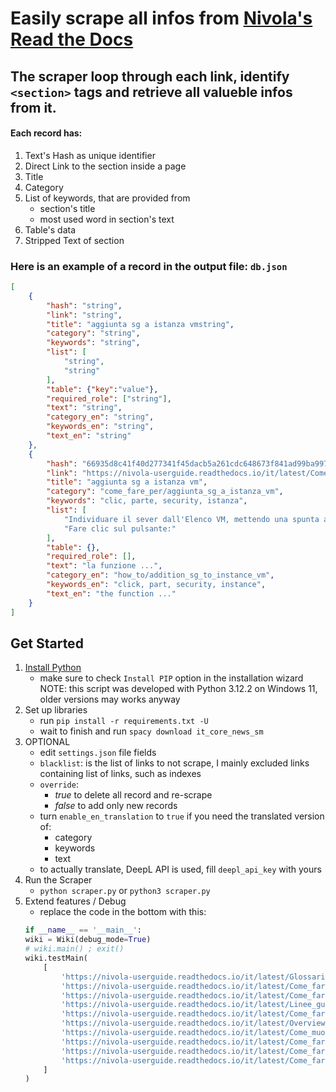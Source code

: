 # Easily scrape all infos from [Nivola's Read the Docs](https://nivola-userguide.readthedocs.io/it/latest/)
## The scraper loop through each link, identify `<section>` tags and retrieve all valueble infos from it.

#### Each record has:
1. Text's Hash as unique identifier
2. Direct Link to the section inside a page
3. Title
4. Category
5. List of keywords, that are provided from
    - section's title
    - most used word in section's text
6. Table's data
7. Stripped Text of section

### Here is an example of a record in the output file: `db.json`
```json
[   
    {
        "hash": "string",
        "link": "string",
        "title": "aggiunta sg a istanza vmstring",
        "category": "string",
        "keywords": "string",
        "list": [
            "string",
            "string"
        ],
        "table": {"key":"value"},
        "required_role": ["string"],
        "text": "string",
        "category_en": "string",
        "keywords_en": "string",
        "text_en": "string"
    },
    {
        "hash": "66935d8c41f40d277341f45dacb5a261cdc648673f841ad99ba997f2d0a99e90",
        "link": "https://nivola-userguide.readthedocs.io/it/latest/Come_fare_per/11.12_Aggiungere_SG.html#aggiunta-sg-a-istanza-vm",
        "title": "aggiunta sg a istanza vm",
        "category": "come_fare_per/aggiunta_sg_a_istanza_vm",
        "keywords": "clic, parte, security, istanza",
        "list": [
            "Individuare il sever dall'Elenco VM, mettendo una spunta a fianco del nome;",
            "Fare clic sul pulsante:"
        ],
        "table": {},
        "required_role": [],
        "text": "la funzione ...",
        "category_en": "how_to/addition_sg_to_instance_vm",
        "keywords_en": "click, part, security, instance",
        "text_en": "the function ..."
    }
]
```

## Get Started

1. [Install Python](https://www.python.org/downloads/)
    - make sure to check `Install PIP` option in the installation wizard \
        NOTE: this script was developed with Python 3.12.2 on Windows 11, older versions may works anyway
2. Set up libraries
    - run `pip install -r requirements.txt -U`
    - wait to finish and run `spacy download it_core_news_sm`
3. OPTIONAL
    - edit `settings.json` file fields
    - `blacklist`: is the list of links to not scrape, I mainly excluded links containing list of links, such as indexes
    - `override`: 
        - *true* to delete all record and re-scrape
        - *false* to add only new records 
    - turn `enable_en_translation` to `true` if you need the translated version of: 
        - category
        - keywords
        - text
    - to actually translate, DeepL API is used, fill `deepl_api_key` with yours
4. Run the Scraper
    - `python scraper.py` or `python3 scraper.py`
5. Extend features / Debug
    - replace the code in the bottom with this:
    ```python
    if __name__ == '__main__':
    wiki = Wiki(debug_mode=True)
    # wiki.main() ; exit()
    wiki.testMain(
        [
            'https://nivola-userguide.readthedocs.io/it/latest/Glossario/Glossario.html', 
            'https://nivola-userguide.readthedocs.io/it/latest/Come_fare_per/40.1_Consultare_costi_e_consumi.html',
            'https://nivola-userguide.readthedocs.io/it/latest/Come_fare_per/04_Master_di_Division.html',
            'https://nivola-userguide.readthedocs.io/it/latest/Linee_guida/1_Modelli_di_rete.html#private-cloud-internet',
            'https://nivola-userguide.readthedocs.io/it/latest/Come_fare_per/30.7_Servizio_di_Log_Management.html#modalita-di-accesso',
            'https://nivola-userguide.readthedocs.io/it/latest/Overview_Nivola/2_Concetti_Base.html#le-availability-zones',
            'https://nivola-userguide.readthedocs.io/it/latest/Come_muovere_primi_passi/10_Passaggi_necessari.html',
            'https://nivola-userguide.readthedocs.io/it/latest/Come_fare_per/03_Master_di_Organizzazione.html',
            'https://nivola-userguide.readthedocs.io/it/latest/Come_fare_per/8.13_Cancellare_Avvisi.html',
            'https://nivola-userguide.readthedocs.io/it/latest/Come_fare_per/11.14_Rimuovere_SG.html',
        ]
    )
    ```